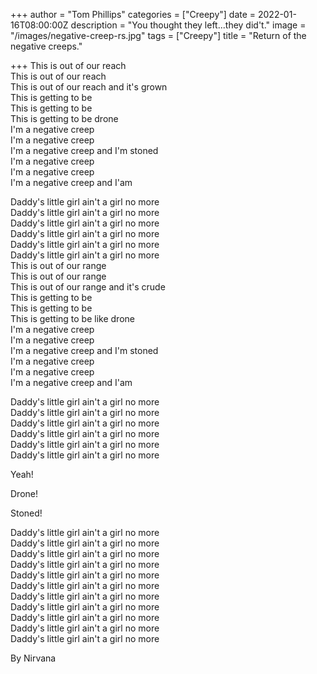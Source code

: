 +++
author = "Tom Phillips"
categories = ["Creepy"]
date = 2022-01-16T08:00:00Z
description = "You thought they left...they did't."
image = "/images/negative-creep-rs.jpg"
tags = ["Creepy"]
title = "Return of the negative creeps."

+++
This is out of our reach  
This is out of our reach  
This is out of our reach and it's grown  
This is getting to be  
This is getting to be  
This is getting to be drone  
I'm a negative creep  
I'm a negative creep  
I'm a negative creep and I'm stoned  
I'm a negative creep  
I'm a negative creep  
I'm a negative creep and I'am

Daddy's little girl ain't a girl no more  
Daddy's little girl ain't a girl no more  
Daddy's little girl ain't a girl no more  
Daddy's little girl ain't a girl no more  
Daddy's little girl ain't a girl no more  
Daddy's little girl ain't a girl no more  
This is out of our range  
This is out of our range  
This is out of our range and it's crude  
This is getting to be  
This is getting to be  
This is getting to be like drone  
I'm a negative creep  
I'm a negative creep  
I'm a negative creep and I'm stoned  
I'm a negative creep  
I'm a negative creep  
I'm a negative creep and I'am

Daddy's little girl ain't a girl no more  
Daddy's little girl ain't a girl no more  
Daddy's little girl ain't a girl no more  
Daddy's little girl ain't a girl no more  
Daddy's little girl ain't a girl no more  
Daddy's little girl ain't a girl no more

Yeah!

Drone!

Stoned!

Daddy's little girl ain't a girl no more  
Daddy's little girl ain't a girl no more  
Daddy's little girl ain't a girl no more  
Daddy's little girl ain't a girl no more  
Daddy's little girl ain't a girl no more  
Daddy's little girl ain't a girl no more  
Daddy's little girl ain't a girl no more  
Daddy's little girl ain't a girl no more  
Daddy's little girl ain't a girl no more  
Daddy's little girl ain't a girl no more  
Daddy's little girl ain't a girl no more

By Nirvana
